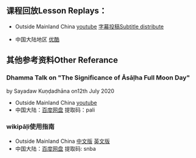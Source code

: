 ## 课程回放Lesson Replays：
- Outside Mainland China
[youtube](https://www.youtube.com/playlist?list=PL_1iJBQvNPFHmQFWvzotYY3F6et83tFZN)
[字幕投稿Subtitle distribute](https://www.youtube.com/timedtext_cs_panel?c=UClGNGi4ULgZafT_OIit_owA&tab=2)

- 中国大陆地区
[优酷](https://v.youku.com/v_show/id_XNDgxMzkwMDUzNg==.html)
  
## 其他参考资料Other Referance
### Dhamma Talk on "The Significance of Āsāḷha Full Moon Day"
by Sayadaw Kuṇḍadhāna on12th July 2020
- Outside Mainland China [youtube](https://www.youtube.com/playlist?list=PL_qplOeoq4DtIh6XfsE4O9nCe198aXeTT) 
- 中国大陆：[百度网盘](https://pan.baidu.com/s/1e35cNpw1RaiSePrZ_OA2Fg) 提取码：pali
### wikipāḷi使用指南
- Outside Mainland China [中文版](https://youtu.be/Ymwk-L8cNlY) [英文版](https://youtu.be/F2U9guv_0cM)
- 中国大陆：[百度网盘](https://pan.baidu.com/s/1PtvCVBx5sqspflKhzisJzg) 提取码: snba
